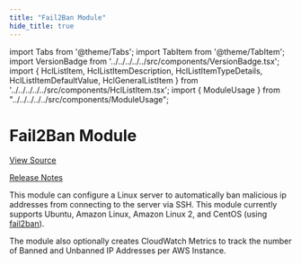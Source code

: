 ```yaml
---
title: "Fail2Ban Module"
hide_title: true
---
```


import Tabs from '@theme/Tabs';
import TabItem from '@theme/TabItem';
import VersionBadge from '../../../../../src/components/VersionBadge.tsx';
import { HclListItem, HclListItemDescription, HclListItemTypeDetails, HclListItemDefaultValue, HclGeneralListItem } from '../../../../../src/components/HclListItem.tsx';
import { ModuleUsage } from "../../../../../src/components/ModuleUsage";

<VersionBadge repoTitle="Security Modules" version="0.71.0" lastModifiedVersion="0.65.9"/>

# Fail2Ban Module

<a href="https://github.com/gruntwork-io/terraform-aws-security/tree/v0.71.0/modules/fail2ban" className="link-button" title="View the source code for this module in GitHub.">View Source</a>

<a href="https://github.com/gruntwork-io/terraform-aws-security/releases/tag/v0.65.9" className="link-button" title="Release notes for only versions which impacted this module.">Release Notes</a>

This module can configure a Linux server to automatically ban malicious ip addresses from connecting to the server
via SSH. This module currently supports Ubuntu, Amazon Linux, Amazon Linux 2, and CentOS (using
[fail2ban](https://www.fail2ban.org)).

The module also optionally creates CloudWatch Metrics to track the number of Banned and Unbanned IP Addresses per AWS
Instance.


<!-- ##DOCS-SOURCER-START
{
  "originalSources": [
    "https://github.com/gruntwork-io/terraform-aws-security/tree/v0.71.0/modules/fail2ban/readme.md",
    "https://github.com/gruntwork-io/terraform-aws-security/tree/v0.71.0/modules/fail2ban/variables.tf",
    "https://github.com/gruntwork-io/terraform-aws-security/tree/v0.71.0/modules/fail2ban/outputs.tf"
  ],
  "sourcePlugin": "module-catalog-api",
  "hash": "259fbc7c6304ee801c9916244f307f6c"
}
##DOCS-SOURCER-END -->
